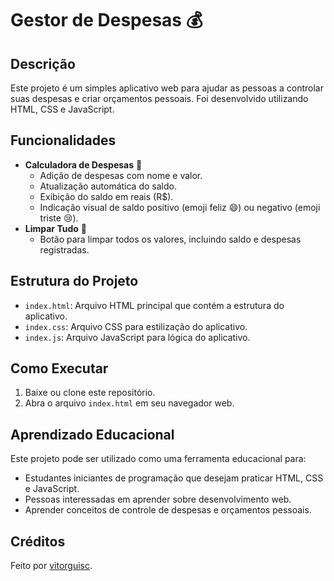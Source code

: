# Gestor de Despesas 💰

## Descrição
Este projeto é um simples aplicativo web para ajudar as pessoas a controlar suas despesas e criar orçamentos pessoais. Foi desenvolvido utilizando HTML, CSS e JavaScript.

## Funcionalidades
- **Calculadora de Despesas** 🧮
  - Adição de despesas com nome e valor.
  - Atualização automática do saldo.
  - Exibição do saldo em reais (R$).
  - Indicação visual de saldo positivo (emoji feliz 😄) ou negativo (emoji triste 😢).
- **Limpar Tudo** 🧹
  - Botão para limpar todos os valores, incluindo saldo e despesas registradas.

## Estrutura do Projeto
- `index.html`: Arquivo HTML principal que contém a estrutura do aplicativo.
- `index.css`: Arquivo CSS para estilização do aplicativo.
- `index.js`: Arquivo JavaScript para lógica do aplicativo.

## Como Executar
1. Baixe ou clone este repositório.
2. Abra o arquivo `index.html` em seu navegador web.

## Aprendizado Educacional
Este projeto pode ser utilizado como uma ferramenta educacional para:
- Estudantes iniciantes de programação que desejam praticar HTML, CSS e JavaScript.
- Pessoas interessadas em aprender sobre desenvolvimento web.
- Aprender conceitos de controle de despesas e orçamentos pessoais.

## Créditos
Feito por [vitorguisc](https://github.com/vitorguisc).

